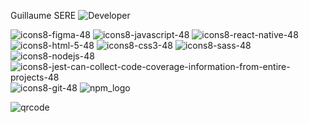 

Guillaume SERE
![Developer](https://github.com/GuillaumeSere/GuillaumeSere/assets/75996200/dba19280-6fdc-403e-896e-6e16d5bfac17)



 ![icons8-figma-48](https://user-images.githubusercontent.com/75996200/161057781-4631806e-6eba-4ff7-8cf6-82432d00fe83.png) ![icons8-javascript-48](https://user-images.githubusercontent.com/75996200/161058069-d84f47b9-b2b2-40b9-8b01-b4e49523e478.png)  ![icons8-react-native-48](https://user-images.githubusercontent.com/75996200/161059377-3eee6297-eebd-4dcd-8876-6c15f14c0eac.png) ![icons8-html-5-48](https://user-images.githubusercontent.com/75996200/161059581-8051d49a-dc44-44e8-8399-a3dd856a09e3.png) ![icons8-css3-48](https://user-images.githubusercontent.com/75996200/161060314-43fe25c4-c856-4491-9067-3175da76a89f.png) ![icons8-sass-48](https://user-images.githubusercontent.com/75996200/161060329-613bcc26-38cd-46f3-b605-f7b11c9550fb.png) ![icons8-nodejs-48](https://user-images.githubusercontent.com/75996200/161060798-3b2fbc47-5801-4801-b83b-230a26adbf6b.png) ![icons8-jest-can-collect-code-coverage-information-from-entire-projects-48](https://user-images.githubusercontent.com/75996200/161060858-1d66e74f-9b35-4731-9251-53c00ebb019d.png) ![icons8-git-48](https://user-images.githubusercontent.com/75996200/161061016-c406fb6a-f08c-418b-bb83-b4dd1a8f7c82.png) ![npm_logo](https://user-images.githubusercontent.com/75996200/176205498-a420f44c-abae-4d21-baf2-89ef349a6d96.png)


![qrcode](https://user-images.githubusercontent.com/75996200/215116847-53751d32-f597-4a5e-859e-1190b395cedd.png)








 


